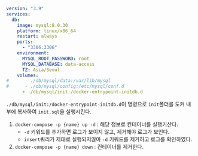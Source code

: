 
```yaml
version: "3.9"
services:
  db:
    image: mysql:8.0.30
    platform: linux/x86_64
    restart: always
    ports:
      - "3306:3306"
    environment:
      MYSQL_ROOT_PASSWORD: root
      MYSQL_DATABASE: data-access
      TZ: Asia/Seoul
    volumes:
#      - ./db/mysql/data:/var/lib/mysql
#      - ./db/mysql/config:/etc/mysql/conf.d
      - ./db/mysql/init:/docker-entrypoint-initdb.d
```

`./db/mysql/init:/docker-entrypoint-initdb.d`이 명령으로 `init`폴더를 도커 내부에 복사하여 `init.sql`을 실행시킨다.  

1. `docker-compose -p {name} up -d` : 해당 정보로 컨테이너를 실행키산다.
   - `-d` 키워드를 추가하면 로그가 보이지 않고, 제거해야 로그가 보인다.
   - `insert`쿼리가 제대로 실행되지않아 `-d` 키워드를 제거하고 로그를 확인하였다.
2. `docker-compose -p {name} down` : 컨테이너를 제거한다.